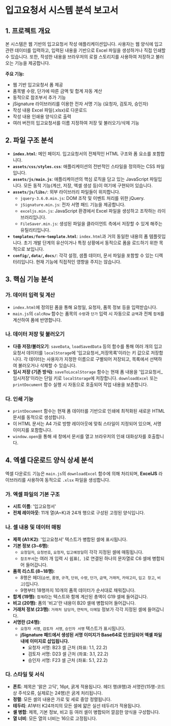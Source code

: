 
# 입고요청서 시스템 분석 보고서

## 1. 프로젝트 개요

본 시스템은 웹 기반의 입고요청서 작성 애플리케이션입니다. 사용자는 웹 양식에 입고 관련 데이터를 입력하고, 입력된 내용을 기반으로 Excel 파일을 생성하거나 직접 인쇄할 수 있습니다. 또한, 작성한 내용을 브라우저의 로컬 스토리지를 사용하여 저장하고 불러오는 기능을 제공합니다.

**주요 기능:**
- 웹 기반 입고요청서 폼 제공
- 품목별 수량, 단가에 따른 금액 및 합계 자동 계산
- 동적으로 참조부서 추가 기능
- jSignature 라이브러리를 이용한 전자 서명 기능 (요청자, 검토자, 승인자)
- 작성 내용 Excel 파일(.xlsx)로 다운로드
- 작성 내용 인쇄용 양식으로 출력
- 여러 버전의 입고요청서를 이름 지정하여 저장 및 불러오기/삭제 기능

## 2. 파일 구조 분석

- **`index.html`**: 메인 페이지. 입고요청서의 전체적인 HTML 구조와 폼 요소를 포함합니다.
- **`assets/css/styles.css`**: 애플리케이션의 전반적인 스타일을 정의하는 CSS 파일입니다.
- **`assets/js/main.js`**: 애플리케이션의 핵심 로직을 담고 있는 JavaScript 파일입니다. 모든 동적 기능(계산, 저장, 엑셀 생성 등)이 여기에 구현되어 있습니다.
- **`assets/js/libs/`**: 외부 라이브러리 파일들이 위치합니다.
    - `jquery-3.6.0.min.js`: DOM 조작 및 이벤트 처리를 위한 jQuery.
    - `jSignature.min.js`: 전자 서명 패드 기능을 제공합니다.
    - `exceljs.min.js`: JavaScript 환경에서 Excel 파일을 생성하고 조작하는 라이브러리입니다.
    - `FileSaver.min.js`: 생성된 파일을 클라이언트 측에서 저장할 수 있게 해주는 유틸리티입니다.
- **`templates/form-template.html`**: `index.html`과 거의 동일한 내용의 폼 템플릿입니다. 초기 개발 단계의 유산이거나 특정 상황에서 동적으로 폼을 로드하기 위한 목적으로 보입니다.
- **`config/`, `data/`, `docs/`**: 각각 설정, 샘플 데이터, 문서 파일을 포함할 수 있는 디렉터리입니다. 현재 기능에 직접적인 영향을 주지는 않습니다.

## 3. 핵심 기능 분석

### 가. 데이터 입력 및 계산
- `index.html`에 정의된 폼을 통해 요청일, 요청자, 품목 정보 등을 입력받습니다.
- `main.js`의 `calcRow` 함수는 품목의 `수량`과 `단가` 입력 시 자동으로 `금액`과 전체 `합계`를 계산하여 폼에 반영합니다.

### 나. 데이터 저장 및 불러오기
- **다중 저장/불러오기**: `saveData`, `loadSavedData` 등의 함수를 통해 여러 개의 입고요청서 데이터를 `localStorage`에 '입고요청서_저장목록'이라는 키 값으로 저장합니다. 각 데이터는 사용자가 지정한 이름으로 구별되어 저장되고, 목록에서 선택하여 불러오거나 삭제할 수 있습니다.
- **임시 저장 (기존 방식)**: `saveToLocalStorage` 함수는 현재 폼 내용을 '입고요청서_임시저장'이라는 단일 키로 `localStorage`에 저장합니다. `downloadExcel` 또는 `printDocument` 함수 실행 시 자동으로 호출되어 작업 내용을 보존합니다.

### 다. 인쇄 기능
- `printDocument` 함수는 현재 폼 데이터를 기반으로 인쇄에 최적화된 새로운 HTML 문서를 동적으로 생성합니다.
- 이 HTML 문서는 A4 가로 방향 레이아웃에 맞춰 스타일이 지정되어 있으며, 서명 이미지를 포함합니다.
- `window.open`을 통해 새 창에서 문서를 열고 브라우저의 인쇄 대화상자를 호출합니다.

## 4. 엑셀 다운로드 양식 상세 분석

엑셀 다운로드 기능은 `main.js`의 `downloadExcel` 함수에 의해 처리되며, **ExcelJS** 라이브러리를 사용하여 동적으로 `.xlsx` 파일을 생성합니다.

### 가. 엑셀 파일의 기본 구조
- **시트 이름**: '입고요청서'
- **전체 레이아웃**: 11개 열(A~K)과 24개 행으로 구성된 고정된 양식입니다.

### 나. 셀 내용 및 데이터 매핑
- **제목 (A1:K2)**: '입고요청서' 텍스트가 병합된 셀에 표시됩니다.
- **기본 정보 (3~6행)**:
    - `요청일자`, `요청번호`, `요청자`, `입고예정일`이 각각 지정된 셀에 매핑됩니다.
    - `참조부서`는 여러 개 입력 시 쉼표(`, `)로 연결된 하나의 문자열로 C6 셀에 병합되어 들어갑니다.
- **품목 리스트 (8~18행)**:
    - 8행은 헤더(`순번`, `품명`, `규격`, `단위`, `수량`, `단가`, `금액`, `거래처`, `카테고리`, `입고 창고`, `비고`)입니다.
    - 9행부터 18행까지 10개의 품목 데이터가 순서대로 채워집니다.
- **합계 (19행)**: `합계`라는 텍스트와 함께 계산된 총액이 G19 셀에 들어갑니다.
- **비고 (20행)**: 폼의 '비고'란 내용이 B20 셀에 병합되어 들어갑니다.
- **거래처 정보 (23행)**: `거래처 담당자`, `연락처`, `이메일` 정보가 각각 지정된 셀에 들어갑니다.
- **서명란 (24행)**:
    - `요청자 서명`, `검토자 서명`, `승인자 서명` 텍스트가 표시됩니다.
    - **jSignature 패드에서 생성된 서명 이미지가 Base64로 인코딩되어 엑셀 파일 내에 이미지로 삽입됩니다.**
        - 요청자 서명: B23 셀 근처 (좌표: 1.1, 22.2)
        - 검토자 서명: D23 셀 근처 (좌표: 3.1, 22.2)
        - 승인자 서명: F23 셀 근처 (좌표: 5.1, 22.2)

### 다. 스타일 및 서식
- **폰트**: 제목은 '맑은 고딕', 16pt, 굵게 적용됩니다. 헤더 행(8행)과 서명란(15행-코드상 주석오류, 실제로는 24행)은 굵게 처리됩니다.
- **정렬**: 모든 셀의 내용은 가로 및 세로 중앙 정렬됩니다.
- **테두리**: A1부터 K24까지의 모든 셀에 얇은 실선 테두리가 적용됩니다.
- **셀 병합**: 제목, 기본 정보, 비고 등 여러 셀이 병합되어 깔끔한 양식을 구성합니다.
- **열 너비**: 모든 열의 너비는 16으로 고정됩니다.
